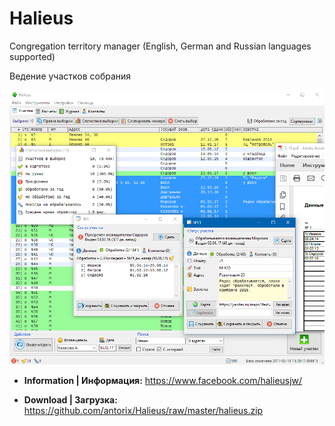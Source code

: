 # Halieus

Congregation territory manager (English, German and Russian languages supported)

Ведение участков собрания

![](https://github.com/antorix/Halieus/blob/master/screenshot.png)

* **Information | Информация:**
https://www.facebook.com/halieusjw/

* **Download | Загрузка:**
https://github.com/antorix/Halieus/raw/master/halieus.zip
